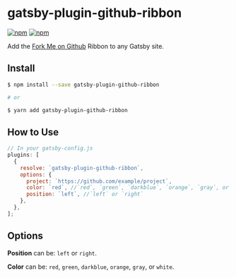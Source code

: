 # gatsby-plugin-github-ribbon

[![npm](https://img.shields.io/npm/v/gatsby-plugin-github-ribbon.svg?style=for-the-badge)](https://www.npmjs.com/package/gatsby-plugin-github-ribbon)
[![npm](https://img.shields.io/npm/dt/gatsby-plugin-github-ribbon.svg?style=for-the-badge)](https://www.npmjs.com/package/gatsby-plugin-github-ribbon)

Add the [Fork Me on Github](https://blog.github.com/2008-12-19-github-ribbons/) Ribbon to any Gatsby site.

## Install

```sh
$ npm install --save gatsby-plugin-github-ribbon

# or

$ yarn add gatsby-plugin-github-ribbon
```

## How to Use

```javascript
// In your gatsby-config.js
plugins: [
  {
    resolve: `gatsby-plugin-github-ribbon`,
    options: {
      project: `https://github.com/example/project`,
      color: `red`, //`red`, `green`, `darkblue`, `orange`, `gray`, or `white`.
      position: `left`, //`left` or `right`
    },
  },
];
```

## Options

**Position** can be: `left` or `right`.

**Color** can be: `red`, `green`, `darkblue`, `orange`, `gray`, or `white`.
